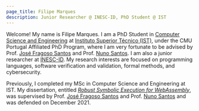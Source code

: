 ```yaml
---
page_title: Filipe Marques
description: Junior Researcher @ INESC-ID, PhD Student @ IST
---
```


Welcome! My name is Filipe Marques. I am a PhD Student in <a href="https://fenix.tecnico.ulisboa.pt/cursos/deic/phd-home">Computer Science and Engineering</a> at <a href="https://tecnico.ulisboa.pt/en">Instituto Superior Técnico (IST)</a>, under the CMU Portugal Affiliated PhD Program, where I am very fortunate to be advised by Prof. <a href="https://web.ist.utl.pt/jose.fragoso">José Fragoso Santos</a> and Prof. <a href="https://www.gsd.inesc-id.pt/~nsantos">Nuno Santos</a>.
I am also a junior researcher at <a href="https://www.inesc-id.pt">INESC-ID</a>. My research interests are focused on programming languages, software verification and validation, formal methods, and cybersecurity.

Previously, I completed my MSc in Computer Science and Engineering at IST. My dissertation, entitled <i><a href="https://fenix.tecnico.ulisboa.pt/cursos/meic-a/dissertacao/1128253548922792">Robust Symbolic Execution for WebAssembly</a></i>, was supervised by Prof. <a href="https://web.ist.utl.pt/jose.fragoso">José Fragoso Santos</a> and Prof. <a href="https://www.gsd.inesc-id.pt/~nsantos">Nuno Santos</a> and was defended on December 2021.
